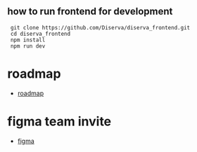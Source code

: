 ## how to run frontend for development

```shell
 git clone https://github.com/Diserva/diserva_frontend.git
 cd diserva_frontend
 npm install 
 npm run dev
```

# roadmap

- [roadmap](https://www.notion.so/e3b85dc64148454ebf0bd6ee4a57fbc7?v=0ffa3c181e5e46b2a7ab2cf64a2ce463)

# figma team invite

- [figma](https://www.figma.com/team_invite/redeem/7u3GKeRKsNYXARFxhxmI5Q)